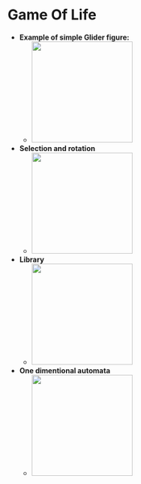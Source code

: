 # Game Of Life 
  - **Example of simple Glider figure:**
    - <img src="https://s10.gifyu.com/images/Glider7a1dc300b5785a2c.gif" width="200">
  - **Selection and rotation**
    - <img src="https://s10.gifyu.com/images/Selection-and-rotation.gif" width="200">
  - **Library**
    - <img src="https://s10.gifyu.com/images/Library.gif" width="200"> 
  - **One dimentional automata**
    - <img src="https://s10.gifyu.com/images/One-Dimentional.gif" width="200">  
